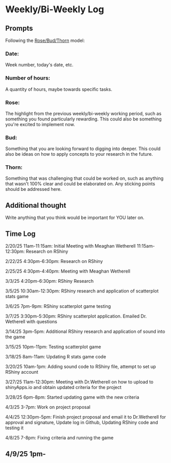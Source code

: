 # Weekly/Bi-Weekly Log

## Prompts
Following the [Rose/Bud/Thorn](https://www.panoramaed.com/blog/rose-bud-thorn-activity-and-worksheet#:~:text=%22Rose%2C%20Bud%2C%20Thorn%22%20is%20a%20mindful%20design%2D,day%2C%20week%2C%20or%20month.) model:

### Date: 
Week number, today's date, etc. 


### Number of hours: 
A quantity of hours, maybe towards specific tasks. 

### Rose:
The highlight from the previous weekly/bi-weekly working period, such as something you found particularly rewarding. This could also be something you're excited to implement now.

### Bud: 
Something that you are looking forward to digging into deeper. This could also be ideas on how to apply concepts to your research in the future. 

### Thorn: 
Something that was challenging that could be worked on, such as anything that wasn't 100% clear and could be elaborated on. Any sticking points should be addressed here. 

## Additional thought
Write anything that you think would be important for YOU later on.




## Time Log
2/20/25
11am-11:15am: Initial Meeting with Meaghan Wetherell
11:15am-12:30pm: Research on RShiny

2/22/25
4:30pm-6:30pm: Research on RShiny

2/25/25
4:30pm-4:40pm: Meeting with Meaghan Wetherell

3/3/25
4:20pm-6:30pm: RShiny Research

3/5/25
10:30am-12:30pm: RShiny research and application of scatterplot stats game

3/6/25
7pm-9pm: RShiny scatterplot game testing

3/7/25
3:30pm-5:30pm: RShiny scatterplot application. Emailed Dr. Wetherell with questions

3/14/25
3pm-5pm: Additional RShiny research and application of sound into the game

3/15/25
10pm-11pm: Testing scatterplot game

3/18/25
8am-11am: Updating R stats game code

3/20/25
10am-1pm: Adding sound code to RShiny file, attempt to set up RShiny account

3/27/25
11am-12:30pm: Meeting with Dr.Wetherell on how to upload to shinyApps.io and obtain updated criteria for the project

3/28/25
6pm-8pm: Started updating game with the new criteria 

4/3/25
3-7pm: Work on project proposal

4/4/25
12:30pm-5pm: Finish project proposal and email it to Dr.Wetherell for approval and signature, Update log in Github, Updating RShiny code and testing it

4/8/25
7-8pm: Fixing criteria and running the game

4/9/25
1pm-
---

